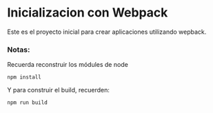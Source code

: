 # Inicializacion con Webpack

Este es el proyecto inicial para crear aplicaciones utilizando wepback.

### Notas:
Recuerda reconstruir los módules de node
```
npm install
```
 Y para construir el build, recuerden:
```
npm run build
```
